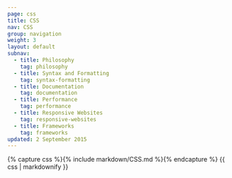```yaml
---
page: css
title: CSS
nav: CSS
group: navigation
weight: 3
layout: default
subnav:
  - title: Philosophy
    tag: philosophy
  - title: Syntax and Formatting
    tag: syntax-formatting
  - title: Documentation
    tag: documentation
  - title: Performance
    tag: performance
  - title: Responsive Websites
    tag: responsive-websites
  - title: Frameworks
    tag: frameworks
updated: 2 September 2015
---
```


<div class="docs-section">
		{% capture css %}{% include markdown/CSS.md %}{% endcapture %}
		{{ css | markdownify }}
</div>
